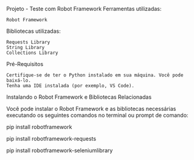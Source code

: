 Projeto - Teste com Robot Framework
Ferramentas utilizadas:

    Robot Framework

Bibliotecas utilizadas:

    Requests Library
    String Library
    Collections Library

Pré-Requisitos

    Certifique-se de ter o Python instalado em sua máquina. Você pode baixá-lo.
    Tenha uma IDE instalada (por exemplo, VS Code).

Instalando o Robot Framework e Bibliotecas Relacionadas

Você pode instalar o Robot Framework e as bibliotecas necessárias executando os seguintes comandos no terminal ou prompt de comando:

pip install robotframework

pip install robotframework-requests

pip install robotframework-seleniumlibrary

